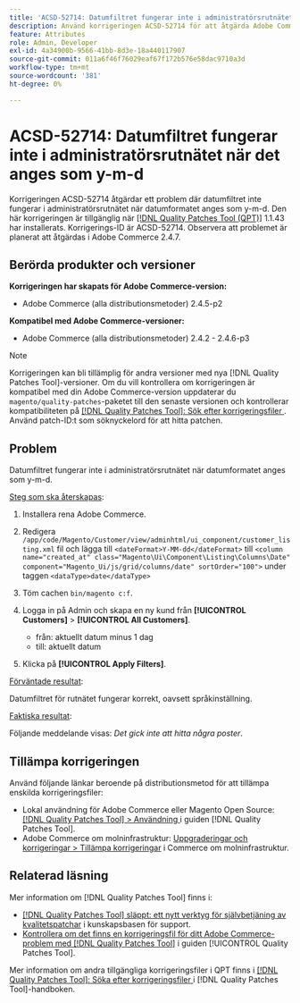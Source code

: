 ```yaml
---
title: 'ACSD-52714: Datumfiltret fungerar inte i administratörsrutnätet när det anges som y-m-d'
description: Använd korrigeringen ACSD-52714 för att åtgärda Adobe Commerce-problemet där datumfiltret inte fungerar i administratörsrutnätet när datumformatet anges som y-m-d.
feature: Attributes
role: Admin, Developer
exl-id: 4a34900b-9566-41bb-8d3e-18a440117907
source-git-commit: 011a6f46f76029eaf67f172b576e58dac9710a3d
workflow-type: tm+mt
source-wordcount: '381'
ht-degree: 0%

---
```


# ACSD-52714: Datumfiltret fungerar inte i administratörsrutnätet när det anges som y-m-d

Korrigeringen ACSD-52714 åtgärdar ett problem där datumfiltret inte fungerar i administratörsrutnätet när datumformatet anges som y-m-d. Den här korrigeringen är tillgänglig när [[!DNL Quality Patches Tool (QPT)]](https://experienceleague.adobe.com/sv/docs/commerce-operations/tools/quality-patches-tool/quality-patches-tool-to-self-serve-quality-patches) 1.1.43 har installerats. Korrigerings-ID är ACSD-52714. Observera att problemet är planerat att åtgärdas i Adobe Commerce 2.4.7.

## Berörda produkter och versioner

**Korrigeringen har skapats för Adobe Commerce-version:**

* Adobe Commerce (alla distributionsmetoder) 2.4.5-p2

**Kompatibel med Adobe Commerce-versioner:**

* Adobe Commerce (alla distributionsmetoder) 2.4.2 - 2.4.6-p3

>[!NOTE]
>
>Korrigeringen kan bli tillämplig för andra versioner med nya [!DNL Quality Patches Tool]-versioner. Om du vill kontrollera om korrigeringen är kompatibel med din Adobe Commerce-version uppdaterar du `magento/quality-patches`-paketet till den senaste versionen och kontrollerar kompatibiliteten på [[!DNL Quality Patches Tool]: Sök efter korrigeringsfiler ](https://experienceleague.adobe.com/tools/commerce-quality-patches/index.html?lang=sv-SE). Använd patch-ID:t som söknyckelord för att hitta patchen.

## Problem

Datumfiltret fungerar inte i administratörsrutnätet när datumformatet anges som y-m-d.

<u>Steg som ska återskapas</u>:

1. Installera rena Adobe Commerce.
1. Redigera
   `/app/code/Magento/Customer/view/adminhtml/ui_component/customer_listing.xml`
fil och lägga till
   `<dateFormat>Y-MM-dd</dateFormat>`
till
   `<column name="created_at" class="Magento\Ui\Component\Listing\Columns\Date" component="Magento_Ui/js/grid/columns/date" sortOrder="100">`
under taggen
   `<dataType>date</dataType>`

1. Töm cachen `bin/magento c:f`.
1. Logga in på Admin och skapa en ny kund från **[!UICONTROL Customers]** > **[!UICONTROL All Customers]**.

   * från: aktuellt datum minus 1 dag
   * till: aktuellt datum

1. Klicka på **[!UICONTROL Apply Filters]**.

<u>Förväntade resultat</u>:

Datumfiltret för rutnätet fungerar korrekt, oavsett språkinställning.

<u>Faktiska resultat</u>:

Följande meddelande visas: *Det gick inte att hitta några poster*.

## Tillämpa korrigeringen

Använd följande länkar beroende på distributionsmetod för att tillämpa enskilda korrigeringsfiler:

* Lokal användning för Adobe Commerce eller Magento Open Source: [[!DNL Quality Patches Tool] > Användning ](/help/tools/quality-patches-tool/usage.md) i guiden [!DNL Quality Patches Tool].
* Adobe Commerce om molninfrastruktur: [Uppgraderingar och korrigeringar > Tillämpa korrigeringar](https://experienceleague.adobe.com/docs/commerce-cloud-service/user-guide/develop/upgrade/apply-patches.html?lang=sv-SE) i Commerce om molninfrastruktur.

## Relaterad läsning

Mer information om [!DNL Quality Patches Tool] finns i:

* [[!DNL Quality Patches Tool] släppt: ett nytt verktyg för självbetjäning av kvalitetspatchar](https://experienceleague.adobe.com/sv/docs/commerce-operations/tools/quality-patches-tool/quality-patches-tool-to-self-serve-quality-patches) i kunskapsbasen för support.
* [Kontrollera om det finns en korrigeringsfil för ditt Adobe Commerce-problem med  [!DNL Quality Patches Tool]](/help/tools/quality-patches-tool/patches-available-in-qpt/check-patch-for-magento-issue-with-magento-quality-patches.md) i guiden [!UICONTROL Quality Patches Tool].


Mer information om andra tillgängliga korrigeringsfiler i QPT finns i [[!DNL Quality Patches Tool]: Söka efter korrigeringsfiler ](https://experienceleague.adobe.com/tools/commerce-quality-patches/index.html?lang=sv-SE) i [!DNL Quality Patches Tool]-handboken.
